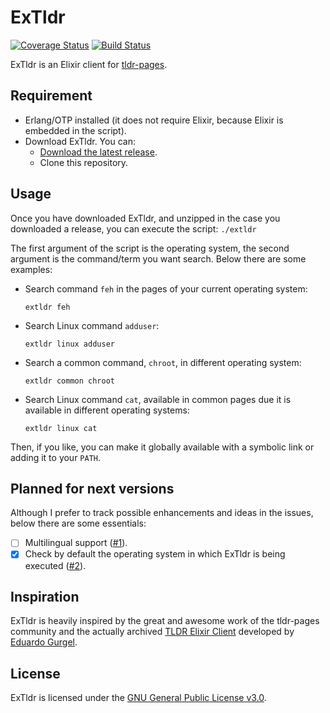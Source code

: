 # ExTldr

[![Coverage Status](https://coveralls.io/repos/github/ivanhercaz/extldr/badge.svg?branch=master)](https://coveralls.io/github/ivanhercaz/extldr?branch=master)
[![Build Status](https://travis-ci.com/ivanhercaz/extldr.svg?branch=master)](https://travis-ci.com/ivanhercaz/extldr)

ExTldr is an Elixir client for [tldr-pages](https://github.com/tldr-pages/tldr).

## Requirement

  - Erlang/OTP installed (it does not require Elixir, because Elixir is embedded in the script).
  - Download ExTldr. You can:
    - [Download the latest release](https://github.com/ivanhercaz/extldr/releases).
    - Clone this repository.

## Usage

Once you have downloaded ExTldr, and unzipped in the case you downloaded a release, you can execute the script: `./extldr`

The first argument of the script is the operating system, the second argument is the command/term you want search. Below there are some examples:

  - Search command `feh` in the pages of your current operating system:

    `extldr feh`

  - Search Linux command `adduser`:

    `extldr linux adduser`

  - Search a common command, `chroot`, in different operating system:

    `extldr common chroot`

  - Search Linux command `cat`, available in common pages due it is available in different operating systems:

    `extldr linux cat`

Then, if you like, you can make it globally available with a symbolic link or adding it to your `PATH`.

## Planned for next versions

Although I prefer to track possible enhancements and ideas in the issues, below there are some essentials:

  - [ ] Multilingual support ([#1](https://github.com/ivanhercaz/extldr/issues/1)).
  - [x] Check by default the operating system in which ExTldr is being executed ([#2](https://github.com/ivanhercaz/extldr/issues/2)).

## Inspiration

ExTldr is heavily inspired by the great and awesome work of the tldr-pages community and the actually archived [TLDR Elixir Client](https://github.com/edgurgel/tldr_elixir_client) developed by [Eduardo Gurgel](https://github.com/edgurgel).

## License

ExTldr is licensed under the [GNU General Public License v3.0](https://github.com/ivanhercaz/extldr/blob/master/COPYING).
